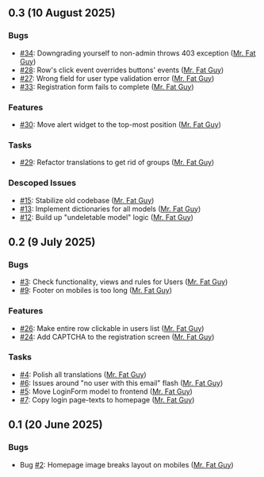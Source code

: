 ## 0.3 (10 August 2025)

### Bugs

- [#34](https://github.com/niner-games/magiedit.web/issues/34): Downgrading yourself to non-admin throws 403 exception ([Mr. Fat Guy](https://github.com/mrfatguy))
- [#28](https://github.com/niner-games/magiedit.web/issues/28): Row's click event overrides buttons' events ([Mr. Fat Guy](https://github.com/mrfatguy))
- [#27](https://github.com/niner-games/magiedit.web/issues/27): Wrong field for user type validation error ([Mr. Fat Guy](https://github.com/mrfatguy))
- [#33](https://github.com/niner-games/magiedit.web/issues/33): Registration form fails to complete ([Mr. Fat Guy](https://github.com/mrfatguy))

### Features

- [#30](https://github.com/niner-games/magiedit.web/issues/30): Move alert widget to the top-most position ([Mr. Fat Guy](https://github.com/mrfatguy))

### Tasks

- [#29](https://github.com/niner-games/magiedit.web/issues/29): Refactor translations to get rid of groups ([Mr. Fat Guy](https://github.com/mrfatguy))

### Descoped Issues

- [#15](https://github.com/niner-games/magiedit.web/issues/15): Stabilize old codebase ([Mr. Fat Guy](https://github.com/mrfatguy))
- [#13](https://github.com/niner-games/magiedit.web/issues/13): Implement dictionaries for all models ([Mr. Fat Guy](https://github.com/mrfatguy))
- [#12](https://github.com/niner-games/magiedit.web/issues/12): Build up "undeletable model" logic ([Mr. Fat Guy](https://github.com/mrfatguy))

## 0.2 (9 July 2025)

### Bugs

- [#3](https://github.com/niner-games/magiedit.web/issues/3): Check functionality, views and rules for Users ([Mr. Fat Guy](https://github.com/mrfatguy))
- [#9](https://github.com/niner-games/magiedit.web/issues/9): Footer on mobiles is too long ([Mr. Fat Guy](https://github.com/mrfatguy))

### Features

- [#26](https://github.com/niner-games/magiedit.web/issues/26): Make entire row clickable in users list ([Mr. Fat Guy](https://github.com/mrfatguy))
- [#24](https://github.com/niner-games/magiedit.web/issues/24): Add CAPTCHA to the registration screen ([Mr. Fat Guy](https://github.com/mrfatguy))

### Tasks

- [#4](https://github.com/niner-games/magiedit.web/issues/4): Polish all translations ([Mr. Fat Guy](https://github.com/mrfatguy))
- [#6](https://github.com/niner-games/magiedit.web/issues/6): Issues around "no user with this email" flash ([Mr. Fat Guy](https://github.com/mrfatguy))
- [#5](https://github.com/niner-games/magiedit.web/issues/5): Move LoginForm model to frontend ([Mr. Fat Guy](https://github.com/mrfatguy))
- [#7](https://github.com/niner-games/magiedit.web/issues/7): Copy login page-texts to homepage ([Mr. Fat Guy](https://github.com/mrfatguy))

## 0.1 (20 June 2025)

### Bugs

- Bug [#2](https://github.com/niner-games/magiedit.web/issues/2): Homepage image breaks layout on mobiles ([Mr. Fat Guy](https://github.com/mrfatguy))